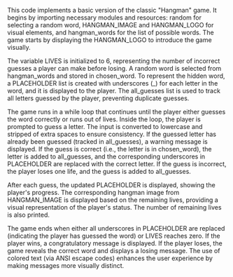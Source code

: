 This code implements a basic version of the classic "Hangman" game. It begins by importing necessary modules and resources: random for selecting a random word, HANGMAN_IMAGE and HANGMAN_LOGO for visual elements, and hangman_words for the list of possible words. The game starts by displaying the HANGMAN_LOGO to introduce the game visually.

The variable LIVES is initialized to 6, representing the number of incorrect guesses a player can make before losing. A random word is selected from hangman_words and stored in chosen_word. To represent the hidden word, a PLACEHOLDER list is created with underscores (_) for each letter in the word, and it is displayed to the player. The all_guesses list is used to track all letters guessed by the player, preventing duplicate guesses.

The game runs in a while loop that continues until the player either guesses the word correctly or runs out of lives. Inside the loop, the player is prompted to guess a letter. The input is converted to lowercase and stripped of extra spaces to ensure consistency. If the guessed letter has already been guessed (tracked in all_guesses), a warning message is displayed. If the guess is correct (i.e., the letter is in chosen_word), the letter is added to all_guesses, and the corresponding underscores in PLACEHOLDER are replaced with the correct letter. If the guess is incorrect, the player loses one life, and the guess is added to all_guesses.

After each guess, the updated PLACEHOLDER is displayed, showing the player's progress. The corresponding hangman image from HANGMAN_IMAGE is displayed based on the remaining lives, providing a visual representation of the player's status. The number of remaining lives is also printed.

The game ends when either all underscores in PLACEHOLDER are replaced (indicating the player has guessed the word) or LIVES reaches zero. If the player wins, a congratulatory message is displayed. If the player loses, the game reveals the correct word and displays a losing message. The use of colored text (via ANSI escape codes) enhances the user experience by making messages more visually distinct.
